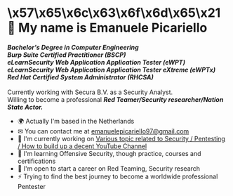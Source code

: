 \x57\x65\x6c\x63\x6f\x6d\x65\x21
<br />
 👋 My name is Emanuele Picariello
====================================
***Bachelor's Degree in Computer Engineering*** <br />
***Burp Suite Certified Practitioner (BSCP)*** <br />
***eLearnSecurity Web Application Application Tester (eWPT)*** <br />
***eLearnSecurity Web Application Application Tester eXtreme (eWPTx)*** <br />
***Red Hat Certified System Administrator (RHCSA)*** <br/> <br/>
Currently working with Secura B.V. as a Security Analyst. <br/>
Willing to become a professional ***Red Teamer/Security researcher/Nation State Actor.***

* 🌍 Actually I'm based in the Netherlands
* ✉  You can contact me at [emanuelepicariello97@gmail.com](mailto:emanuelepicariello97@gmail.com)
* 🚀  I'm currently working on [Various topic related to Security / Pentesting / How to build up a decent YouTube Channel](http://www.youtube.com/channel/UCx0vGbOo3fdwTK0YqcrVQVw)
* 🧠  I'm learning Offensive Security, though practice, courses and certifications
* 🤝  I'm open to start a career on Red Teaming, Security research
* ⚡  Trying to find the best journey to become a worldwide professional Pentester
